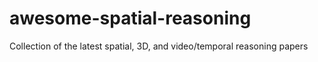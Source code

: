 # awesome-spatial-reasoning
Collection of the latest spatial, 3D, and video/temporal reasoning papers
